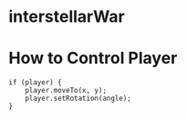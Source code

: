 # interstellarWar

# How to Control Player

```
if (player) {
	player.moveTo(x, y);
	player.setRotation(angle);
}
```